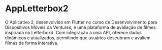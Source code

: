 # AppLetterbox2
O Aplicativo 2, desenvolvido em Flutter no curso de Desenvolvimento para Dispositivos Móveis da Ventures, é uma plataforma de avaliação de filmes inspirada no Letterboxd. Com integração a uma API, oferece dados dinâmicos e atualizados, permitindo que usuários descubram e avaliem filmes de forma interativa.
